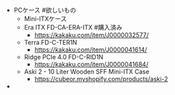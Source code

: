 - PCケース #欲しいもの
	- Mini-ITXケース
	- Era ITX FD-CA-ERA-ITX #購入済み
		- https://kakaku.com/item/J0000032577/
	- Terra FD-C-TER1N
		- https://kakaku.com/item/J0000041614/
	- Ridge PCIe 4.0 FD-C-RID1N
		- https://kakaku.com/item/J0000041684/
	- Aski 2 - 10 Liter Wooden SFF Mini-ITX Case
		- https://cubeor.myshopify.com/products/aski-2
-